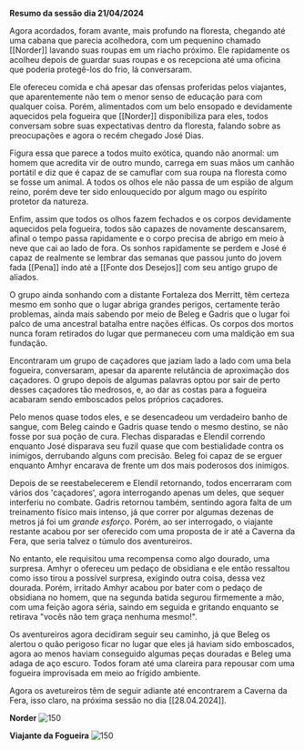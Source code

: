 **Resumo da sessão dia 21/04/2024**


Agora acordados, foram avante, mais profundo na floresta, chegando até uma cabana que parecia acolhedora, com um pequenino chamado [[Norder]] lavando suas roupas em um riacho próximo. Ele rapidamente os acolheu depois de guardar suas roupas e os recepciona até uma oficina que poderia protegê-los do frio, lá conversaram.

Ele ofereceu comida e chá apesar das ofensas proferidas pelos viajantes, que aparentemente não tem o menor senso de educação para com qualquer coisa. Porém, alimentados com um belo ensopado e devidamente aquecidos pela fogueira que [[Norder]] disponibiliza para eles, todos conversam sobre suas expectativas dentro da floresta, falando sobre as preocupações e agora o recém chegado José Dias.

Figura essa que parece a todos muito exótica, quando não anormal: um homem que acredita vir de outro mundo, carrega em suas mãos um canhão portátil e diz que é capaz de se camuflar com sua roupa na floresta como se fosse um animal. A todos os olhos ele não passa de um espião de algum reino, porém deve ter sido enlouquecido por algum mago ou espírito protetor da natureza.

Enfim, assim que todos os olhos fazem fechados e os corpos devidamente aquecidos pela fogueira, todos são capazes de novamente descansarem, afinal o tempo passa rapidamente e o corpo precisa de abrigo em meio à neve que cai ao lado de fora. Os sonhos rapidamente se perdem e José é capaz de realmente se lembrar das semanas que passou junto do jovem fada [[Pena]] indo até a [[Fonte dos Desejos]] com seu antigo grupo de aliados.

O grupo ainda sonhando com a distante Fortaleza dos Merritt, têm certeza mesmo em sonho que o lugar abriga grandes perigos, certamente terão problemas, ainda mais sabendo por meio de Beleg e Gadris que o lugar foi palco de uma ancestral batalha entre nações élficas. Os corpos dos mortos nunca foram retirados do lugar que permaneceu com uma maldição em sua fundação.

Encontraram um grupo de caçadores que jaziam lado a lado com uma bela fogueira, conversaram, apesar da aparente relutância de aproximação dos caçadores. O grupo depois de algumas palavras optou por sair de perto desses caçadores tão medrosos, e, ao dar as costas para a fogueira acabaram sendo emboscados pelos próprios caçadores.

Pelo menos quase todos eles, e se desencadeou um verdadeiro banho de sangue, com Beleg caindo e Gadris quase tendo o mesmo destino, se não fosse por sua poção de cura. Flechas disparadas e Elendil correndo enquanto José disparava seu fuzil quase que com bestialidade contra os inimigos, derrubando alguns com precisão. Beleg foi capaz de se erguer enquanto Amhyr encarava de frente um dos mais poderosos dos inimigos.

Depois de se reestabelecerem e Elendil retornando, todos encerraram com vários dos 'caçadores', agora interrogando apenas um deles, que sequer interferiu no combate. Gadris retornou também, sentindo agora falta de um treinamento físico mais intenso, já que correr por algumas dezenas de metros já foi um *grande esforço*. Porém, ao ser interrogado, o viajante restante acabou por ser oferecido com uma proposta de ir até a Caverna da Fera, que seria talvez o túmulo dos aventureiros.

No entanto, ele requisitou uma recompensa como algo dourado, uma surpresa. Amhyr o ofereceu um pedaço de obsidiana e ele então ressaltou como isso tirou a possível surpresa, exigindo outra coisa, dessa vez dourada. Porém, irritado Amhyr acabou por bater com o pedaço de obsidiana no homem, que na segunda batida segurou firmemente a mão, com uma feição agora séria, saindo em seguida e gritando enquanto se retirava "vocês não tem graça nenhuma mesmo!".

Os aventureiros agora decidiram seguir seu caminho, já que Beleg os alertou o quão perigoso ficar no lugar que eles já haviam sido emboscados, agora ao menos haviam conseguido algumas peças douradas e Beleg uma adaga de aço escuro. Todos foram até uma clareira para repousar com uma fogueira improvisada em meio ao frígido ambiente.


Agora os avetureiros têm de seguir adiante até encontrarem a Caverna da Fera, isso claro, na próxima sessão no dia [[28.04.2024]].


**Norder**
![150](https://i.pinimg.com/736x/5b/7e/ec/5b7eecf47dc631d37576d4794ec84d28.jpg)


**Viajante da Fogueira**
![150](https://i.pinimg.com/564x/ab/88/80/ab88801689e3ecd93dc077d14fd39cd8.jpg)


